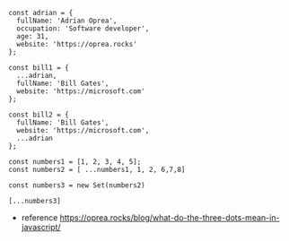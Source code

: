 ```
const adrian = {
  fullName: 'Adrian Oprea',
  occupation: 'Software developer',
  age: 31,
  website: 'https://oprea.rocks'
};

const bill1 = {
  ...adrian,
  fullName: 'Bill Gates',
  website: 'https://microsoft.com'
};

const bill2 = {
  fullName: 'Bill Gates',
  website: 'https://microsoft.com',
  ...adrian
};

const numbers1 = [1, 2, 3, 4, 5];
const numbers2 = [ ...numbers1, 1, 2, 6,7,8]

const numbers3 = new Set(numbers2)

[...numbers3]
```
- reference https://oprea.rocks/blog/what-do-the-three-dots-mean-in-javascript/
